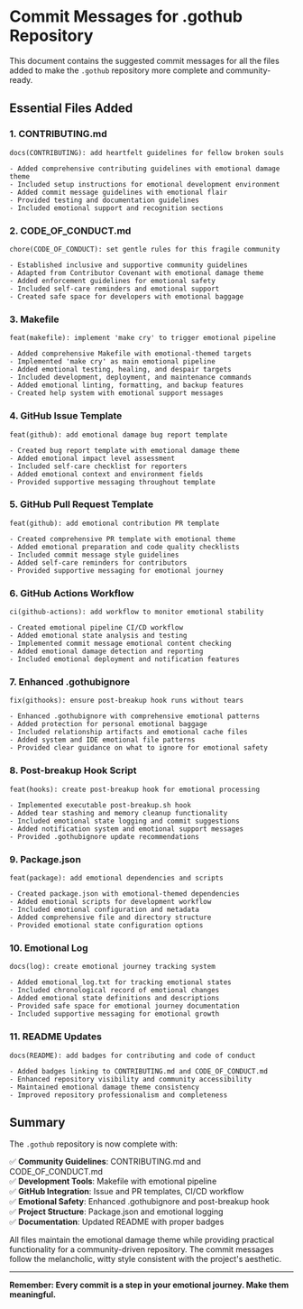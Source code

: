 # Commit Messages for .gothub Repository

This document contains the suggested commit messages for all the files added to make the `.gothub` repository more complete and community-ready.

## Essential Files Added

### 1. CONTRIBUTING.md
```
docs(CONTRIBUTING): add heartfelt guidelines for fellow broken souls

- Added comprehensive contributing guidelines with emotional damage theme
- Included setup instructions for emotional development environment
- Added commit message guidelines with emotional flair
- Provided testing and documentation guidelines
- Included emotional support and recognition sections
```

### 2. CODE_OF_CONDUCT.md
```
chore(CODE_OF_CONDUCT): set gentle rules for this fragile community

- Established inclusive and supportive community guidelines
- Adapted from Contributor Covenant with emotional damage theme
- Added enforcement guidelines for emotional safety
- Included self-care reminders and emotional support
- Created safe space for developers with emotional baggage
```

### 3. Makefile
```
feat(makefile): implement 'make cry' to trigger emotional pipeline

- Added comprehensive Makefile with emotional-themed targets
- Implemented 'make cry' as main emotional pipeline
- Added emotional testing, healing, and despair targets
- Included development, deployment, and maintenance commands
- Added emotional linting, formatting, and backup features
- Created help system with emotional support messages
```

### 4. GitHub Issue Template
```
feat(github): add emotional damage bug report template

- Created bug report template with emotional damage theme
- Added emotional impact level assessment
- Included self-care checklist for reporters
- Added emotional context and environment fields
- Provided supportive messaging throughout template
```

### 5. GitHub Pull Request Template
```
feat(github): add emotional contribution PR template

- Created comprehensive PR template with emotional theme
- Added emotional preparation and code quality checklists
- Included commit message style guidelines
- Added self-care reminders for contributors
- Provided supportive messaging for emotional journey
```

### 6. GitHub Actions Workflow
```
ci(github-actions): add workflow to monitor emotional stability

- Created emotional pipeline CI/CD workflow
- Added emotional state analysis and testing
- Implemented commit message emotional content checking
- Added emotional damage detection and reporting
- Included emotional deployment and notification features
```

### 7. Enhanced .gothubignore
```
fix(githooks): ensure post-breakup hook runs without tears

- Enhanced .gothubignore with comprehensive emotional patterns
- Added protection for personal emotional baggage
- Included relationship artifacts and emotional cache files
- Added system and IDE emotional file patterns
- Provided clear guidance on what to ignore for emotional safety
```

### 8. Post-breakup Hook Script
```
feat(hooks): create post-breakup hook for emotional processing

- Implemented executable post-breakup.sh hook
- Added tear stashing and memory cleanup functionality
- Included emotional state logging and commit suggestions
- Added notification system and emotional support messages
- Provided .gothubignore update recommendations
```

### 9. Package.json
```
feat(package): add emotional dependencies and scripts

- Created package.json with emotional-themed dependencies
- Added emotional scripts for development workflow
- Included emotional configuration and metadata
- Added comprehensive file and directory structure
- Provided emotional state configuration options
```

### 10. Emotional Log
```
docs(log): create emotional journey tracking system

- Added emotional_log.txt for tracking emotional states
- Included chronological record of emotional changes
- Added emotional state definitions and descriptions
- Provided safe space for emotional journey documentation
- Included supportive messaging for emotional growth
```

### 11. README Updates
```
docs(README): add badges for contributing and code of conduct

- Added badges linking to CONTRIBUTING.md and CODE_OF_CONDUCT.md
- Enhanced repository visibility and community accessibility
- Maintained emotional damage theme consistency
- Improved repository professionalism and completeness
```

## Summary

The `.gothub` repository is now complete with:

✅ **Community Guidelines**: CONTRIBUTING.md and CODE_OF_CONDUCT.md  
✅ **Development Tools**: Makefile with emotional pipeline  
✅ **GitHub Integration**: Issue and PR templates, CI/CD workflow  
✅ **Emotional Safety**: Enhanced .gothubignore and post-breakup hook  
✅ **Project Structure**: Package.json and emotional logging  
✅ **Documentation**: Updated README with proper badges  

All files maintain the emotional damage theme while providing practical functionality for a community-driven repository. The commit messages follow the melancholic, witty style consistent with the project's aesthetic.

---

**Remember: Every commit is a step in your emotional journey. Make them meaningful.** 